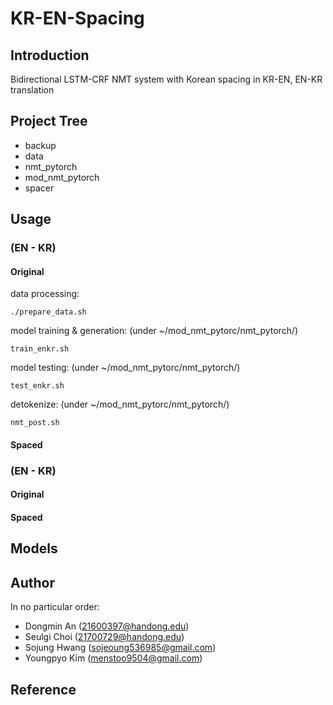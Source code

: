 
# KR-EN-Spacing

## Introduction
Bidirectional LSTM-CRF NMT system with Korean spacing in KR-EN, EN-KR
translation

## Project Tree
  * backup
  * data
  * nmt_pytorch
  * mod_nmt_pytorch
  * spacer

## Usage
### (EN - KR)
#### Original 
data processing:

```./prepare_data.sh```

model training & generation: (under ~/mod_nmt_pytorc/nmt_pytorch/)

```train_enkr.sh```

model testing: (under ~/mod_nmt_pytorc/nmt_pytorch/)

```test_enkr.sh```

detokenize: (under ~/mod_nmt_pytorc/nmt_pytorch/)

```nmt_post.sh```

#### Spaced  


### (EN - KR)

#### Original 

#### Spaced 




## Models

## Author
In no particular order:

* Dongmin An (21600397@handong.edu)
* Seulgi Choi (21700729@handong.edu)
* Sojung Hwang (sojeoung536985@gmail.com)
* Youngpyo Kim (menstoo9504@gmail.com)

## Reference

